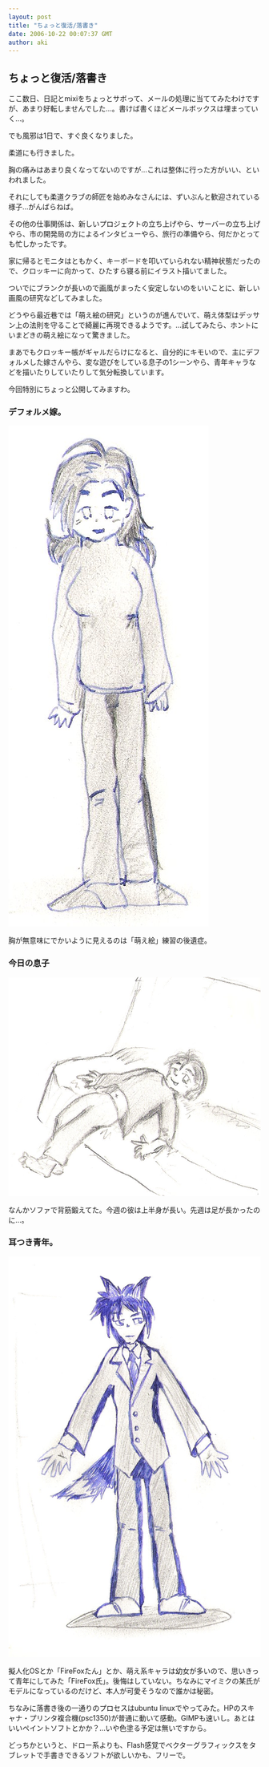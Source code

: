 ```yaml
---
layout: post
title: "ちょっと復活/落書き"
date: 2006-10-22 00:07:37 GMT 
author: aki
---
```

## ちょっと復活/落書き

ここ数日、日記とmixiをちょっとサボって、メールの処理に当ててみたわけですが、あまり好転しませんでした…。書けば書くほどメールボックスは埋まっていく…。


でも風邪は1日で、すぐ良くなりました。

柔道にも行きました。

胸の痛みはあまり良くなってないのですが…これは整体に行った方がいい、といわれました。


それにしても柔道クラブの師匠を始めみなさんには、ずいぶんと歓迎されている様子…がんばらねば。



その他の仕事関係は、新しいプロジェクトの立ち上げやら、サーバーの立ち上げやら、市の開発局の方によるインタビューやら、旅行の準備やら、何だかとっても忙しかったです。


家に帰るとモニタはともかく、キーボードを叩いていられない精神状態だったので、クロッキーに向かって、ひたすら寝る前にイラスト描いてました。

ついでにブランクが長いので画風がまったく安定しないのをいいことに、新しい画風の研究などしてみました。

どうやら最近巷では「萌え絵の研究」というのが進んでいて、萌え体型はデッサン上の法則を守ることで綺麗に再現できるようです。…試してみたら、ホントにいまどきの萌え絵になって驚きました。

まあでもクロッキー帳がギャルだらけになると、自分的にキモいので、主にデフォルメした嫁さんやら、変な遊びをしている息子の1シーンやら、青年キャラなどを描いたりしていたりして気分転換しています。


今回特別にちょっと公開してみますわ。


### デフォルメ嫁。

![kumiko20061022.jpg](/assets/2006/kumiko20061022.jpg)

胸が無意味にでかいように見えるのは「萌え絵」練習の後遺症。



### 今日の息子

![naru20061022.jpg](/assets/2006/naru20061022.jpg)



なんかソファで背筋鍛えてた。今週の彼は上半身が長い。先週は足が長かったのに…。


### 耳つき青年。

![firefox20061022.jpg](/assets/2006/firefox20061022.jpg)


擬人化OSとか「FireFoxたん」とか、萌え系キャラは幼女が多いので、思いきって青年にしてみた「FireFox氏」。後悔はしていない。ちなみにマイミクの某氏がモデルになっているのだけど、本人が可愛そうなので誰かは秘密。


ちなみに落書き後の一通りのプロセスはubuntu linuxでやってみた。HPのスキャナ・プリンタ複合機(psc1350)が普通に動いて感動。GIMPも速いし。あとはいいペイントソフトとかか？…いや色塗る予定は無いですから。

どっちかというと、ドロー系よりも、Flash感覚でベクターグラフィックスをタブレットで手書きできるソフトが欲しいかも、フリーで。

